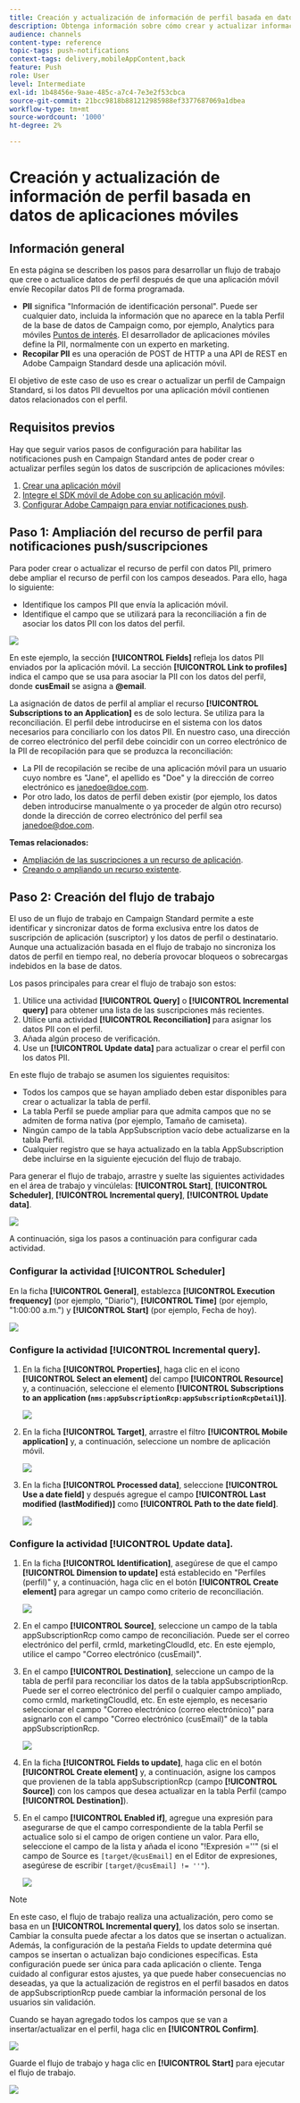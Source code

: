```yaml
---
title: Creación y actualización de información de perfil basada en datos de aplicaciones móviles
description: Obtenga información sobre cómo crear y actualizar información de perfil basada en datos de aplicaciones móviles.
audience: channels
content-type: reference
topic-tags: push-notifications
context-tags: delivery,mobileAppContent,back
feature: Push
role: User
level: Intermediate
exl-id: 1b48456e-9aae-485c-a7c4-7e3e2f53cbca
source-git-commit: 21bcc9818b881212985988ef3377687069a1dbea
workflow-type: tm+mt
source-wordcount: '1000'
ht-degree: 2%

---
```


# Creación y actualización de información de perfil basada en datos de aplicaciones móviles

## Información general

En esta página se describen los pasos para desarrollar un flujo de trabajo que cree o actualice datos de perfil después de que una aplicación móvil envíe Recopilar datos PII de forma programada.

* **PII** significa &quot;Información de identificación personal&quot;. Puede ser cualquier dato, incluida la información que no aparece en la tabla Perfil de la base de datos de Campaign como, por ejemplo, Analytics para móviles [Puntos de interés](../../integrating/using/about-campaign-points-of-interest-data-integration.md). El desarrollador de aplicaciones móviles define la PII, normalmente con un experto en marketing.
* **Recopilar PII** es una operación de POST de HTTP a una API de REST en Adobe Campaign Standard desde una aplicación móvil.

El objetivo de este caso de uso es crear o actualizar un perfil de Campaign Standard, si los datos PII devueltos por una aplicación móvil contienen datos relacionados con el perfil.

## Requisitos previos

Hay que seguir varios pasos de configuración para habilitar las notificaciones push en Campaign Standard antes de poder crear o actualizar perfiles según los datos de suscripción de aplicaciones móviles:

1. [Crear una aplicación móvil](../../administration/using/configuring-a-mobile-application.md)
1. [Integre el SDK móvil de Adobe con su aplicación móvil](../../administration/using/supported-mobile-use-cases.md).
1. [Configurar Adobe Campaign para enviar notificaciones push](../../administration/using/configuring-a-mobile-application.md).

## Paso 1: Ampliación del recurso de perfil para notificaciones push/suscripciones

Para poder crear o actualizar el recurso de perfil con datos PII, primero debe ampliar el recurso de perfil con los campos deseados. Para ello, haga lo siguiente:

* Identifique los campos PII que envía la aplicación móvil.
* Identifique el campo que se utilizará para la reconciliación a fin de asociar los datos PII con los datos del perfil.

![](assets/update_profile1.png)

En este ejemplo, la sección **[!UICONTROL Fields]** refleja los datos PII enviados por la aplicación móvil. La sección **[!UICONTROL Link to profiles]** indica el campo que se usa para asociar la PII con los datos del perfil, donde **cusEmail** se asigna a **@email**.

La asignación de datos de perfil al ampliar el recurso **[!UICONTROL Subscriptions to an Application]** es de solo lectura. Se utiliza para la reconciliación. El perfil debe introducirse en el sistema con los datos necesarios para conciliarlo con los datos PII. En nuestro caso, una dirección de correo electrónico del perfil debe coincidir con un correo electrónico de la PII de recopilación para que se produzca la reconciliación:

* La PII de recopilación se recibe de una aplicación móvil para un usuario cuyo nombre es &quot;Jane&quot;, el apellido es &quot;Doe&quot; y la dirección de correo electrónico es janedoe@doe.com.
* Por otro lado, los datos de perfil deben existir (por ejemplo, los datos deben introducirse manualmente o ya proceder de algún otro recurso) donde la dirección de correo electrónico del perfil sea janedoe@doe.com.

**Temas relacionados:**

* [Ampliación de las suscripciones a un recurso de aplicación](../../developing/using/extending-the-subscriptions-to-an-application-resource.md).
* [Creando o ampliando un recurso existente](../../developing/using/key-steps-to-add-a-resource.md).

## Paso 2: Creación del flujo de trabajo

El uso de un flujo de trabajo en Campaign Standard permite a este identificar y sincronizar datos de forma exclusiva entre los datos de suscripción de aplicación (suscriptor) y los datos de perfil o destinatario. Aunque una actualización basada en el flujo de trabajo no sincroniza los datos de perfil en tiempo real, no debería provocar bloqueos o sobrecargas indebidos en la base de datos.

Los pasos principales para crear el flujo de trabajo son estos:

1. Utilice una actividad **[!UICONTROL Query]** o **[!UICONTROL Incremental query]** para obtener una lista de las suscripciones más recientes.
1. Utilice una actividad **[!UICONTROL Reconciliation]** para asignar los datos PII con el perfil.
1. Añada algún proceso de verificación.
1. Use un **[!UICONTROL Update data]** para actualizar o crear el perfil con los datos PII.

En este flujo de trabajo se asumen los siguientes requisitos:

* Todos los campos que se hayan ampliado deben estar disponibles para crear o actualizar la tabla de perfil.
* La tabla Perfil se puede ampliar para que admita campos que no se admiten de forma nativa (por ejemplo, Tamaño de camiseta).
* Ningún campo de la tabla AppSubscription vacío debe actualizarse en la tabla Perfil.
* Cualquier registro que se haya actualizado en la tabla AppSubscription debe incluirse en la siguiente ejecución del flujo de trabajo.

Para generar el flujo de trabajo, arrastre y suelte las siguientes actividades en el área de trabajo y vincúlelas: **[!UICONTROL Start]**, **[!UICONTROL Scheduler]**, **[!UICONTROL Incremental query]**, **[!UICONTROL Update data]**.

![](assets/update_profile0.png)

A continuación, siga los pasos a continuación para configurar cada actividad.

### Configurar la actividad **[!UICONTROL Scheduler]**

En la ficha **[!UICONTROL General]**, establezca **[!UICONTROL Execution frequency]** (por ejemplo, &quot;Diario&quot;), **[!UICONTROL Time]** (por ejemplo, &quot;1:00:00 a.m.&quot;) y **[!UICONTROL Start]** (por ejemplo, Fecha de hoy).

![](assets/update_profile2.png)

### Configure la actividad **[!UICONTROL Incremental query]**.

1. En la ficha **[!UICONTROL Properties]**, haga clic en el icono **[!UICONTROL Select an element]** del campo **[!UICONTROL Resource]** y, a continuación, seleccione el elemento **[!UICONTROL Subscriptions to an application (`nms:appSubscriptionRcp:appSubscriptionRcpDetail`)]**.

   ![](assets/update_profile3.png)

1. En la ficha **[!UICONTROL Target]**, arrastre el filtro **[!UICONTROL Mobile application]** y, a continuación, seleccione un nombre de aplicación móvil.

   ![](assets/update_profile4.png)

1. En la ficha **[!UICONTROL Processed data]**, seleccione **[!UICONTROL Use a date field]** y después agregue el campo **[!UICONTROL Last modified (lastModified)]** como **[!UICONTROL Path to the date field]**.

   ![](assets/update_profile5.png)

### Configure la actividad **[!UICONTROL Update data]**.

1. En la ficha **[!UICONTROL Identification]**, asegúrese de que el campo **[!UICONTROL Dimension to update]** está establecido en &quot;Perfiles (perfil)&quot; y, a continuación, haga clic en el botón **[!UICONTROL Create element]** para agregar un campo como criterio de reconciliación.

   ![](assets/update_profile_createelement.png)

1. En el campo **[!UICONTROL Source]**, seleccione un campo de la tabla appSubscriptionRcp como campo de reconciliación. Puede ser el correo electrónico del perfil, crmId, marketingCloudId, etc. En este ejemplo, utilice el campo &quot;Correo electrónico (cusEmail)&quot;.

1. En el campo **[!UICONTROL Destination]**, seleccione un campo de la tabla de perfil para reconciliar los datos de la tabla appSubscriptionRcp. Puede ser el correo electrónico del perfil o cualquier campo ampliado, como crmId, marketingCloudId, etc. En este ejemplo, es necesario seleccionar el campo &quot;Correo electrónico (correo electrónico)&quot; para asignarlo con el campo &quot;Correo electrónico (cusEmail)&quot; de la tabla appSubscriptionRcp.

   ![](assets/update_profile7.png)

1. En la ficha **[!UICONTROL Fields to update]**, haga clic en el botón **[!UICONTROL Create element]** y, a continuación, asigne los campos que provienen de la tabla appSubscriptionRcp (campo **[!UICONTROL Source]**) con los campos que desea actualizar en la tabla Perfil (campo **[!UICONTROL Destination]**).

1. En el campo **[!UICONTROL Enabled if]**, agregue una expresión para asegurarse de que el campo correspondiente de la tabla Perfil se actualice solo si el campo de origen contiene un valor. Para ello, seleccione el campo de la lista y añada el icono &quot;!Expresión =&#39;&#39;&quot; (si el campo de Source es `[target/@cusEmail]` en el Editor de expresiones, asegúrese de escribir `[target/@cusEmail] != ''"`).

   ![](assets/update_profile8.png)

>[!NOTE]
>
>En este caso, el flujo de trabajo realiza una actualización, pero como se basa en un **[!UICONTROL Incremental query]**, los datos solo se insertan. Cambiar la consulta puede afectar a los datos que se insertan o actualizan.
>Además, la configuración de la pestaña Fields to update determina qué campos se insertan o actualizan bajo condiciones específicas. Esta configuración puede ser única para cada aplicación o cliente.
>Tenga cuidado al configurar estos ajustes, ya que puede haber consecuencias no deseadas, ya que la actualización de registros en el perfil basados en datos de appSubscriptionRcp puede cambiar la información personal de los usuarios sin validación.

Cuando se hayan agregado todos los campos que se van a insertar/actualizar en el perfil, haga clic en **[!UICONTROL Confirm]**.

![](assets/update_profile9.png)

Guarde el flujo de trabajo y haga clic en **[!UICONTROL Start]** para ejecutar el flujo de trabajo.

![](assets/update_profile10.png)
